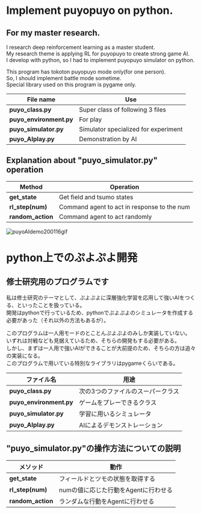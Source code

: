 # Implement puyopuyo on python.  

## For my master research.  

I research deep reinforcement learning as a master student.  
My research theme is applying RL for puyopuyo to create strong game AI.  
I develop with python, so I had to implement puyopuyo simulator on python.  

This program has tokoton puyopuyo mode only(for one person).  
So, I should implement battle mode sometime.  
Special library used on this program is pygame only.  

| File name | Use |
|---|---|
| **puyo_class.py** | Super class of following 3 files |
| **puyo_environment.py** | For play |
| **puyo_simulator.py** | Simulator specialized for experiment |
| **puyo_AIplay.py** | Demonstration by AI |

## Explanation about "puyo_simulator.py" operation
| Method | Operation |
|---|---|
| **get_state** | Get field and tsumo states |
| **rl_step(num)** | Command agent to act in response to the num |
| **random_action** | Command agent to act randomly |

![puyoAIdemo200116gif](https://user-images.githubusercontent.com/51912962/74588418-a9ca7180-503f-11ea-9864-b0723a8152b7.gif)

# python上でのぷよぷよ開発

## 修士研究用のプログラムです

私は修士研究のテーマとして、ぷよぷよに深層強化学習を応用して強いAIをつくる、といったことを扱っている。  
開発はpythonで行っているため、pythonでぷよぷよのシミュレータを作成する必要があった（それ以外の方法もあるが）。  

このプログラムは一人用モードのとことんぷよぷよのみしか実装していない。  
いずれは対戦なども見据えているため、そちらの開発もする必要がある。  
しかし、まずは一人用で強いAIができることが大前提のため、そちらの方は追々の実装になる。  
このプログラムで用いている特別なライブラリはpygameくらいである。  

| ファイル名 | 用途 |
|---|---|
| **puyo_class.py** | 次の3つのファイルのスーパークラス |
| **puyo_environment.py** | ゲームをプレーできるクラス |
| **puyo_simulator.py** | 学習に用いるシミュレータ |
| **puyo_AIplay.py** | AIによるデモンストレーション |
 
 ## "puyo_simulator.py"の操作方法についての説明
| メソッド | 動作 |
|---|---|
| **get_state** | フィールドとツモの状態を取得する |
| **rl_step(num)** | numの値に応じた行動をAgentに行わせる |
| **random_action** | ランダムな行動をAgentに行わせる |
